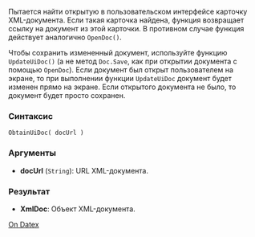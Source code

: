 Пытается найти открытую в пользовательском интерфейсе карточку XML-документа. Если такая карточка найдена, функция возвращает ссылку на документ из этой карточки. В противном случае функция действует аналогично `OpenDoc()`.

Чтобы сохранить измененный документ, используйте функцию `UpdateUiDoc()` (а не метод `Doc.Save`, как при открытии документа с помощью `OpenDoc`). Если документ был открыт пользователем на экране, то при выполнении функции `UpdateUiDoc` документ будет изменен прямо на экране. Если открытого документа не было, то документ будет просто сохранен.

### Синтаксис
`ObtainUiDoc( docUrl )`

### Аргументы
- **docUrl** (`String`): URL XML-документа.

### Результат
- **XmlDoc**: Объект XML-документа.

[On Datex](http://docs.datex.ru/article.htm?id=5620276905286592591)